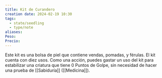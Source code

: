 ```yaml
---
title: Kit de Curandero
creation date: 2024-02-19 10:30
tags:
  - state/seedling
  - type/note
aliases: 
Peso: 
Precio:
---
```


Este kit es una bolsa de piel que contiene vendas, pomadas, y férulas. El kit cuenta con diez usos.
Como una acción, puedes gastar un uso del kit para estabilizar una criatura que tiene 0 Puntos de Golpe, sin necesidad de hacer una prueba de [[Sabiduría]] ([[Medicina]]).